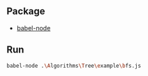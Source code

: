 ## Package

- [babel-node](https://www.npmjs.com/package/babel-node)

## Run

```sh
babel-node .\Algorithms\Tree\example\bfs.js
```
